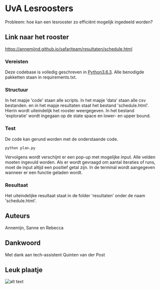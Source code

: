 # UvA Lesroosters

Probleem: hoe kan een lesrooster zo efficiënt mogelijk ingedeeld worden?

## Link naar het rooster

https://annemijnd.github.io/safariteam/resultaten/schedule.html

### Vereisten

Deze codebase is volledig geschreven in [Python3.6.3](https://www.python.org/downloads/).
Alle benodigde pakketten staan in requirements.txt.

### Structuur

In het mapje 'code' staan alle scripts. In het mapje 'data' staan alle csv bestanden.
en in het mapje resultaten staat het bestand 'schedule.html'. Hierin wordt uiteindelijk het rooster weergegeven.
In het bestand 'exploratie' wordt ingegaan op de state space en lower- en upper bound.

### Test

De code kan gerund worden met de onderstaande code.
```
python plan.py
```
Vervolgens wordt verschijnt er een pop-up met mogelijke input. Alle velden moeten ingevuld worden. Als er wordt gevraagd om aantal iteraties of runs, moet de input altijd een positief getal zijn. In de terminal wordt aangegeven wanneer er een functie geladen wordt. 

### Resultaat
Het uiteindelijke resultaat staat in de folder 'resultaten' onder de naam 'schedule.html'.

## Auteurs

Annemijn, Sanne en Rebecca

## Dankwoord

Met dank aan tech-assistent Quinten van der Post

## Leuk plaatje

![alt text](http://heuristieken.nl/wiki/images/f/f5/Roostering2.jpg)
